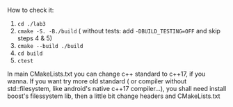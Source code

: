 How to check it:
1. `cd ./lab3`
2. `cmake -S. -B./build` ( without tests: add `-DBUILD_TESTING=OFF` and skip steps 4 & 5)
3. `cmake --build ./build`
4. `cd build`
5. `ctest`

In main CMakeLists.txt you can change c++ standard to c++17, if you wanna. If you want try more old standard ( or compiler without std::filesystem, like android's native c++17 compiler...), you shall need install boost's filessystem lib, then a little bit change headers and CMakeLists.txt
